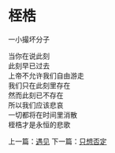 # 桎梏
一小撮坏分子

当你在说此刻\
此刻早已过去\
上帝不允许我们自由游走\
我们只在此刻里存在\
然而此刻已不存在\
所以我们应该悲哀\
一切都将在时间里消散\
桎梏才是永恒的悲歌


上一篇：[遇见](56d11c12b5284185909bd4d1c7d4788c.md)  下一篇：[只想否定](81f6c51fc5874a1c8a2660644b8cff7e.md)
